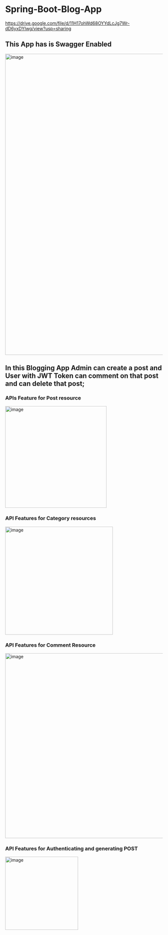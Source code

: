 # Spring-Boot-Blog-App
https://drive.google.com/file/d/11H17ohWd68OYYdLcJg7Wr-dD6yxDYIwg/view?usp=sharing
## This App has is Swagger Enabled
<img width="959" alt="image" src="https://github.com/sh-arka22/Spring-Boot-Blog-App/assets/91637787/0a7499f3-3667-4d92-8cde-24adcf895734">

## In this Blogging App Admin can create a post and User with JWT Token can comment on that post and can delete that post;

### APIs Feature for Post resource
  <img width="324" alt="image" src="https://github.com/sh-arka22/Spring-Boot-Blog-App/assets/91637787/2e7f459f-7ff6-4c1e-996c-a7aca3fc3d8a">
  
  
### API Features for Category resources
  <img width="344" alt="image" src="https://github.com/sh-arka22/Spring-Boot-Blog-App/assets/91637787/1246b365-67a8-4be5-835e-8debd42ede29">

### API Features for Comment Resource
  <img width="589" alt="image" src="https://github.com/sh-arka22/Spring-Boot-Blog-App/assets/91637787/bdf4c367-b1fd-47c0-a073-8cc071cb2ecf">

### API Features for Authenticating and generating POST
  <img width="233" alt="image" src="https://github.com/sh-arka22/Spring-Boot-Blog-App/assets/91637787/e3764897-b77b-4903-aac3-a08aa8dcc84c">






